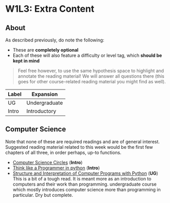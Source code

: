 # W1L3: Extra Content

## About

As described previously, do note the following:

- These are **completely optional**
- Each of these will also feature a difficulty or level tag, which **should be kept in mind**

> Feel free however, to use the same hypothesis space to highlight and annotate the reading material! We will answer all questions there (this goes for other course-related reading material you might find as well).

| **Label** | **Expansion** |
| --------- | ------------- |
| UG        | Undergraduate |
| Intro     | Introductory  |

## Computer Science

Note that none of these are required readings and are of general interest. Suggested reading material related to this week would be the first few chapters of all three, in order perhaps, up-to functions.

- [Computer Science Circles](https://cscircles.cemc.uwaterloo.ca/) (**Intro**)
- [Think like a Programmer in python](http://www.greenteapress.com/thinkpython/html/index.html) (**Intro**)
- [Structure and Interpretation of Computer Programs with Python](https://wizardforcel.gitbooks.io/sicp-in-python/content/) (**UG**)
  This is a bit of a tough read. It is meant more as an introduction to computers and their work than programming. undergraduate course which mostly introduces computer science more than programming in particular. Dry but complete.
